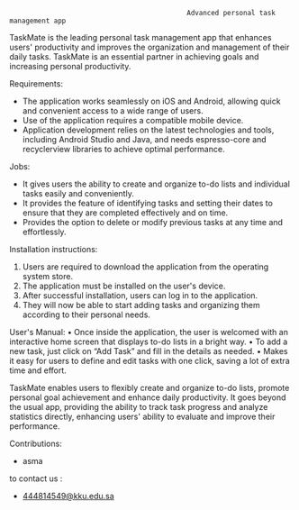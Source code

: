                                                 Advanced personal task management app

TaskMate is the leading personal task management app that enhances users' productivity and improves the organization and management of their daily tasks. TaskMate is an essential partner in achieving goals and increasing personal productivity.

Requirements:
- The application works seamlessly on iOS and Android, allowing quick and convenient access to a wide range of users.
- Use of the application requires a compatible mobile device.
- Application development relies on the latest technologies and tools, including Android Studio and Java, and needs espresso-core and recyclerview libraries to achieve optimal performance.

Jobs:
- It gives users the ability to create and organize to-do lists and individual tasks easily and conveniently.
- It provides the feature of identifying tasks and setting their dates to ensure that they are completed effectively and on time.
- Provides the option to delete or modify previous tasks at any time and effortlessly.

Installation instructions:
1.	Users are required to download the application from the operating system store.
2.	The application must be installed on the user's device.
3.	After successful installation, users can log in to the application.
4.	They will now be able to start adding tasks and organizing them according to their personal needs.

User's Manual:
•	Once inside the application, the user is welcomed with an interactive home screen that displays to-do lists in a bright way.
•	To add a new task, just click on “Add Task” and fill in the details as needed.
•	Makes it easy for users to define and edit tasks with one click, saving a lot of extra time and effort.

TaskMate enables users to flexibly create and organize to-do lists, promote personal goal achievement and enhance daily productivity. It goes beyond the usual app, providing the ability to track task progress and analyze statistics directly, enhancing users' ability to evaluate and improve their performance.

Contributions:
-  asma
  
to contact us :
-  444814549@kku.edu.sa
